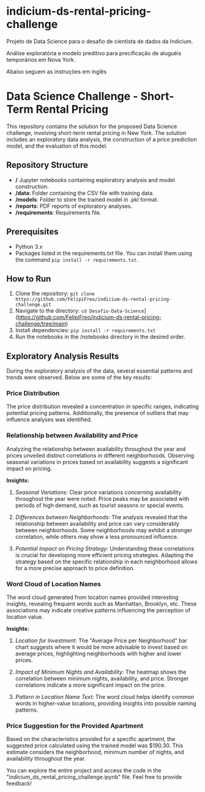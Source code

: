 # indicium-ds-rental-pricing-challenge
Projeto de Data Science para o desafio de cientista de dados da Indicium.

Análise exploratória e modelo preditivo para precificação de aluguéis temporários em Nova York.

Abaixo seguem as instruções em inglês

# Data Science Challenge - Short-Term Rental Pricing

This repository contains the solution for the proposed Data Science challenge, involving short-term rental pricing in New York. The solution includes an exploratory data analysis, the construction of a price prediction model, and the evaluation of this model.

## Repository Structure

- **/** Jupyter notebooks containing exploratory analysis and model construction.
- **/data**: Folder containing the CSV file with training data.
- **/models**: Folder to store the trained model in .pkl format.
- **/reports**: PDF reports of exploratory analyses.
- **/requirements**: Requirements file.

## Prerequisites

- Python 3.x
- Packages listed in the requirements.txt file. You can install them using the command `pip install -r requirements.txt`.

## How to Run

1. Clone the repository: `git clone https://github.com/FelipiFreo/indicium-ds-rental-pricing-challenge.git`
2. Navigate to the directory: `cd Desafio-Data-Science`](https://github.com/FelipiFreo/indicium-ds-rental-pricing-challenge/tree/main)
3. Install dependencies: `pip install -r requirements.txt`
4. Run the notebooks in the /notebooks directory in the desired order.

## Exploratory Analysis Results

During the exploratory analysis of the data, several essential patterns and trends were observed. Below are some of the key results:

### Price Distribution

The price distribution revealed a concentration in specific ranges, indicating potential pricing patterns. Additionally, the presence of outliers that may influence analyses was identified.

### Relationship between Availability and Price

Analyzing the relationship between availability throughout the year and prices unveiled distinct correlations in different neighborhoods. Observing seasonal variations in prices based on availability suggests a significant impact on pricing.

**Insights:**

1. *Seasonal Variations:* Clear price variations concerning availability throughout the year were noted. Price peaks may be associated with periods of high demand, such as tourist seasons or special events.

2. *Differences between Neighborhoods:* The analysis revealed that the relationship between availability and price can vary considerably between neighborhoods. Some neighborhoods may exhibit a stronger correlation, while others may show a less pronounced influence.

3. *Potential Impact on Pricing Strategy:* Understanding these correlations is crucial for developing more efficient pricing strategies. Adapting the strategy based on the specific relationship in each neighborhood allows for a more precise approach to price definition.

### Word Cloud of Location Names

The word cloud generated from location names provided interesting insights, revealing frequent words such as Manhattan, Brooklyn, etc. These associations may indicate creative patterns influencing the perception of location value.

**Insights:**

1. *Location for Investment:* The "Average Price per Neighborhood" bar chart suggests where it would be more advisable to invest based on average prices, highlighting neighborhoods with higher and lower prices.

2. *Impact of Minimum Nights and Availability:* The heatmap shows the correlation between minimum nights, availability, and price. Stronger correlations indicate a more significant impact on the price.

3. *Pattern in Location Name Text:* The word cloud helps identify common words in higher-value locations, providing insights into possible naming patterns.

### Price Suggestion for the Provided Apartment

Based on the characteristics provided for a specific apartment, the suggested price calculated using the trained model was $190.30. This estimate considers the neighborhood, minimum number of nights, and availability throughout the year.

You can explore the entire project and access the code in the "indicium_ds_rental_pricing_challenge.ipynb" file. Feel free to provide feedback!
